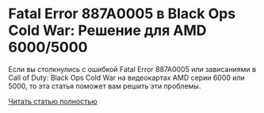 # Fatal Error 887A0005 в Black Ops Cold War: Решение для AMD 6000/5000



Если вы столкнулись с ошибкой Fatal Error 887A0005 или зависаниями в Call of Duty: Black Ops Cold War на видеокартах AMD серии 6000 или 5000, то эта статья поможет вам решить эти проблемы.

[Читать статью полностью](https://xyberbara.com/gaming/887a0005/)
